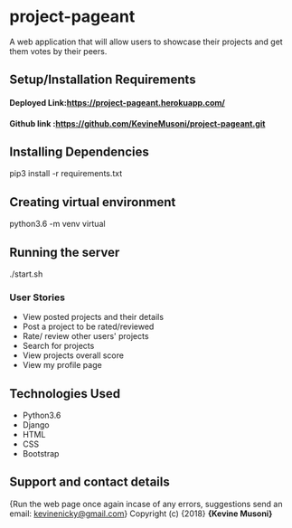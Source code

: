 # project-pageant
A web application that will allow users to showcase their projects and get them votes by their peers.
 ## Setup/Installation Requirements 
#### Deployed Link:https://project-pageant.herokuapp.com/ 
#### Github link :https://github.com/KevineMusoni/project-pageant.git
 ## Installing Dependencies
pip3 install -r requirements.txt
## Creating virtual environment
python3.6 -m venv virtual
 ## Running the server
./start.sh
 ### User Stories
* View posted projects and their details
* Post a project to be rated/reviewed
* Rate/ review other users' projects
* Search for projects 
* View projects overall score
* View my profile page
 ## Technologies Used
* Python3.6
* Django
* HTML
* CSS
* Bootstrap
 ## Support and contact details
{Run the web page once again incase of any errors,
suggestions
send an email: kevinenicky@gmail.com}
Copyright (c) {2018} **{Kevine Musoni}**
